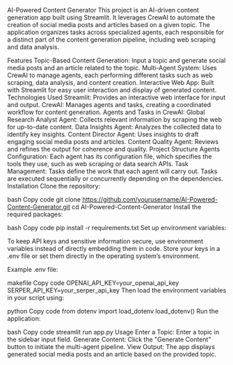 AI-Powered Content Generator
This project is an AI-driven content generation app built using Streamlit. It leverages CrewAI to automate the creation of social media posts and articles based on a given topic. The application organizes tasks across specialized agents, each responsible for a distinct part of the content generation pipeline, including web scraping and data analysis.

Features
Topic-Based Content Generation: Input a topic and generate social media posts and an article related to the topic.
Multi-Agent System: Uses CrewAI to manage agents, each performing different tasks such as web scraping, data analysis, and content creation.
Interactive Web App: Built with Streamlit for easy user interaction and display of generated content.
Technologies Used
Streamlit: Provides an interactive web interface for input and output.
CrewAI: Manages agents and tasks, creating a coordinated workflow for content generation.
Agents and Tasks in CrewAI:
Global Research Analyst Agent: Collects relevant information by scraping the web for up-to-date content.
Data Insights Agent: Analyzes the collected data to identify key insights.
Content Director Agent: Uses insights to draft engaging social media posts and articles.
Content Quality Agent: Reviews and refines the output for coherence and quality.
Project Structure
Agents Configuration: Each agent has its configuration file, which specifies the tools they use, such as web scraping or data search APIs.
Task Management: Tasks define the work that each agent will carry out. Tasks are executed sequentially or concurrently depending on the dependencies.
Installation
Clone the repository:

bash
Copy code
git clone https://github.com/yourusername/AI-Powered-Content-Generator.git
cd AI-Powered-Content-Generator
Install the required packages:

bash
Copy code
pip install -r requirements.txt
Set up environment variables:

To keep API keys and sensitive information secure, use environment variables instead of directly embedding them in code. Store your keys in a .env file or set them directly in the operating system’s environment.

Example .env file:

makefile
Copy code
OPENAI_API_KEY=your_openai_api_key
SERPER_API_KEY=your_serper_api_key
Then load the environment variables in your script using:

python
Copy code
from dotenv import load_dotenv
load_dotenv()
Run the application:

bash
Copy code
streamlit run app.py
Usage
Enter a Topic: Enter a topic in the sidebar input field.
Generate Content: Click the "Generate Content" button to initiate the multi-agent pipeline.
View Output: The app displays generated social media posts and an article based on the provided topic.

